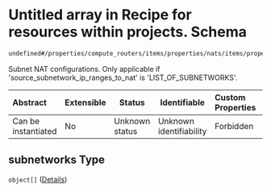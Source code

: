 # Untitled array in Recipe for resources within projects. Schema

```txt
undefined#/properties/compute_routers/items/properties/nats/items/properties/subnetworks
```

Subnet NAT configurations. Only applicable if 'source_subnetwork_ip_ranges_to_nat' is 'LIST_OF_SUBNETWORKS'.


| Abstract            | Extensible | Status         | Identifiable            | Custom Properties | Additional Properties | Access Restrictions | Defined In                                                                                                          |
| :------------------ | ---------- | -------------- | ----------------------- | :---------------- | --------------------- | ------------------- | ------------------------------------------------------------------------------------------------------------------- |
| Can be instantiated | No         | Unknown status | Unknown identifiability | Forbidden         | Allowed               | none                | [resources.schema.json\*](../../../../../../../../../../tmp/182028425/resources.schema.json "open original schema") |

## subnetworks Type

`object[]` ([Details](resources-properties-compute_routers-items-properties-nats-items-properties-subnetworks-items.md))
